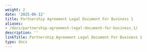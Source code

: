 ```yaml
---
weight: 2
date: '2025-06-12'
title: Partnership Agreement Legal Document For Business 1
aliases:
- /docs/partnership-agreement-legal-document-for-business_1/
description: ''
linkTitle: Partnership Agreement Legal Document For Business 1
type: docs
---
```


